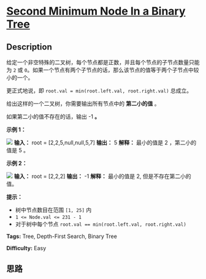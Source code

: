 # [Second Minimum Node In a Binary Tree][title]

## Description

给定一个非空特殊的二叉树，每个节点都是正数，并且每个节点的子节点数量只能为 `2` 或
`0`。如果一个节点有两个子节点的话，那么该节点的值等于两个子节点中较小的一个。

更正式地说，即 `root.val = min(root.left.val, root.right.val)` 总成立。

给出这样的一个二叉树，你需要输出所有节点中的  **第二小的值** 。

如果第二小的值不存在的话，输出 -1 **。**



**示例 1：**

![](https://assets.leetcode.com/uploads/2020/10/15/smbt1.jpg)
            **输入：** root = [2,2,5,null,null,5,7]    **输出：** 5    **解释：** 最小的值是 2 ，第二小的值是 5 。    

**示例 2：**

![](https://assets.leetcode.com/uploads/2020/10/15/smbt2.jpg)
            **输入：** root = [2,2,2]    **输出：** -1    **解释：** 最小的值是 2, 但是不存在第二小的值。    



**提示：**

  * 树中节点数目在范围 `[1, 25]` 内
  * `1 <= Node.val <= 231 - 1`
  * 对于树中每个节点 `root.val == min(root.left.val, root.right.val)`


**Tags:** Tree, Depth-First Search, Binary Tree

**Difficulty:** Easy

## 思路

[title]: https://leetcode-cn.com/problems/second-minimum-node-in-a-binary-tree
